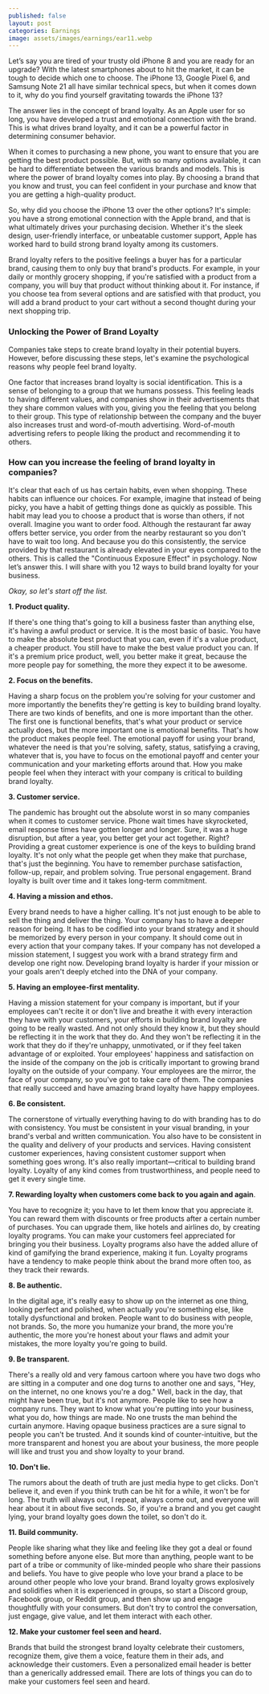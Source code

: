 ```yaml
---
published: false
layout: post
categories: Earnings
image: assets/images/earnings/ear11.webp
---
```


Let’s say you are tired of your trusty old iPhone 8 and you are ready for an upgrade? With the latest smartphones about to hit the market, it can be tough to decide which one to choose. The iPhone 13, Google Pixel 6, and Samsung Note 21 all have similar technical specs, but when it comes down to it, why do you find yourself gravitating towards the iPhone 13?

The answer lies in the concept of brand loyalty. As an Apple user for so long, you have developed a trust and emotional connection with the brand. This is what drives brand loyalty, and it can be a powerful factor in determining consumer behavior.

When it comes to purchasing a new phone, you want to ensure that you are getting the best product possible. But, with so many options available, it can be hard to differentiate between the various brands and models. This is where the power of brand loyalty comes into play. By choosing a brand that you know and trust, you can feel confident in your purchase and know that you are getting a high-quality product.

So, why did you choose the iPhone 13 over the other options? It's simple: you have a strong emotional connection with the Apple brand, and that is what ultimately drives your purchasing decision. Whether it's the sleek design, user-friendly interface, or unbeatable customer support, Apple has worked hard to build strong brand loyalty among its customers.

Brand loyalty refers to the positive feelings a buyer has for a particular brand, causing them to only buy that brand's products. For example, in your daily or monthly grocery shopping, if you're satisfied with a product from a company, you will buy that product without thinking about it. For instance, if you choose tea from several options and are satisfied with that product, you will add a brand product to your cart without a second thought during your next shopping trip.

### Unlocking the Power of Brand Loyalty
Companies take steps to create brand loyalty in their potential buyers. However, before discussing these steps, let's examine the psychological reasons why people feel brand loyalty.

One factor that increases brand loyalty is social identification. This is a sense of belonging to a group that we humans possess. This feeling leads to having different values, and companies show in their advertisements that they share common values with you, giving you the feeling that you belong to their group. This type of relationship between the company and the buyer also increases trust and word-of-mouth advertising. Word-of-mouth advertising refers to people liking the product and recommending it to others.

### How can you increase the feeling of brand loyalty in companies?
It's clear that each of us has certain habits, even when shopping. These habits can influence our choices. For example, imagine that instead of being picky, you have a habit of getting things done as quickly as possible. This habit may lead you to choose a product that is worse than others, if not overall. Imagine you want to order food. Although the restaurant far away offers better service, you order from the nearby restaurant so you don't have to wait too long. And because you do this consistently, the service provided by that restaurant is already elevated in your eyes compared to the others. This is called the "Continuous Exposure Effect" in psychology.
Now let’s answer this. I will share with you 12 ways to build brand loyalty for your business.

_Okay, so let's start off the list._

**1. Product quality.**

If there's one thing that's going to kill a business faster than anything else, it's having a awful product or service. It is the most basic of basic. You have to make the absolute best product that you can, even if it's a value product, a cheaper product. You still have to make the best value product you can. If it's a premium price product, well, you better make it great, because the more people pay for something, the more they expect it to be awesome.

**2. Focus on the benefits.**

Having a sharp focus on the problem you're solving for your customer and more importantly the benefits they're getting is key to building brand loyalty. There are two kinds of benefits, and one is more important than the other. The first one is functional benefits, that's what your product or service actually does, but the more important one is emotional benefits. That's how the product makes people feel. The emotional payoff for using your brand, whatever the need is that you're solving, safety, status, satisfying a craving, whatever that is, you have to focus on the emotional payoff and center your communication and your marketing efforts around that. How you make people feel when they interact with your company is critical to building brand loyalty.

**3. Customer service.**

The pandemic has brought out the absolute worst in so many companies when it comes to customer service. Phone wait times have skyrocketed, email response times have gotten longer and longer. Sure, it was a huge disruption, but after a year, you better get your act together. Right? Providing a great customer experience is one of the keys to building brand loyalty. It's not only what the people get when they make that purchase, that's just the beginning. You have to remember purchase satisfaction, follow-up, repair, and problem solving. True personal engagement. Brand loyalty is built over time and it takes long-term commitment.

**4. Having a mission and ethos.**

Every brand needs to have a higher calling. It's not just enough to be able to sell the thing and deliver the thing. Your company has to have a deeper reason for being. It has to be codified into your brand strategy and it should be memorized by every person in your company. It should come out in every action that your company takes. If your company has not developed a mission statement, I suggest you work with a brand strategy firm and develop one right now. Developing brand loyalty is harder if your mission or your goals aren't deeply etched into the DNA of your company.

**5. Having an employee-first mentality.**

Having a mission statement for your company is important, but if your employees can't recite it or don't live and breathe it with every interaction they have with your customers, your efforts in building brand loyalty are going to be really wasted. And not only should they know it, but they should be reflecting it in the work that they do. And they won't be reflecting it in the work that they do if they're unhappy, unmotivated, or if they feel taken advantage of or exploited. Your employees' happiness and satisfaction on the inside of the company on the job is critically important to growing brand loyalty on the outside of your company. Your employees are the mirror, the face of your company, so you've got to take care of them. The companies that really succeed and have amazing brand loyalty have happy employees.

**6. Be consistent.**

The cornerstone of virtually everything having to do with branding has to do with consistency. You must be consistent in your visual branding, in your brand's verbal and written communication. You also have to be consistent in the quality and delivery of your products and services. Having consistent customer experiences, having consistent customer support when something goes wrong. It's also really important—critical to building brand loyalty. Loyalty of any kind comes from trustworthiness, and people need to get it every single time. 

**7. Rewarding loyalty when customers come back to you again and again**. 

You have to recognize it; you have to let them know that you appreciate it. You can reward them with discounts or free products after a certain number of purchases. You can upgrade them, like hotels and airlines do, by creating loyalty programs. You can make your customers feel appreciated for bringing you their business. Loyalty programs also have the added allure of kind of gamifying the brand experience, making it fun. Loyalty programs have a tendency to make people think about the brand more often too, as they track their rewards.

**8. Be authentic.**

In the digital age, it's really easy to show up on the internet as one thing, looking perfect and polished, when actually you're something else, like totally dysfunctional and broken. People want to do business with people, not brands. So, the more you humanize your brand, the more you're authentic, the more you're honest about your flaws and admit your mistakes, the more loyalty you're going to build.

**9. Be transparent.**

There's a really old and very famous cartoon where you have two dogs who are sitting in a computer and one dog turns to another one and says, "Hey, on the internet, no one knows you're a dog." Well, back in the day, that might have been true, but it's not anymore. People like to see how a company runs. They want to know what you're putting into your business, what you do, how things are made. No one trusts the man behind the curtain anymore. Having opaque business practices are a sure signal to people you can't be trusted. And it sounds kind of counter-intuitive, but the more transparent and honest you are about your business, the more people will like and trust you and show loyalty to your brand.

**10. Don't lie.** 

The rumors about the death of truth are just media hype to get clicks. Don't believe it, and even if you think truth can be hit for a while, it won't be for long. The truth will always out, I repeat, always come out, and everyone will hear about it in about five seconds. So, if you're a brand and you get caught lying, your brand loyalty goes down the toilet, so don't do it.

**11. Build community.**

People like sharing what they like and feeling like they got a deal or found something before anyone else. But more than anything, people want to be part of a tribe or community of like-minded people who share their passions and beliefs. You have to give people who love your brand a place to be around other people who love your brand. Brand loyalty grows explosively and solidifies when it is experienced in groups, so start a Discord group, Facebook group, or Reddit group, and then show up and engage thoughtfully with your consumers. But don't try to control the conversation, just engage, give value, and let them interact with each other.

**12. Make your customer feel seen and heard.**

Brands that build the strongest brand loyalty celebrate their customers, recognize them, give them a voice, feature them in their ads, and acknowledge their customers. Even a personalized email header is better than a generically addressed email. There are lots of things you can do to make your customers feel seen and heard.
